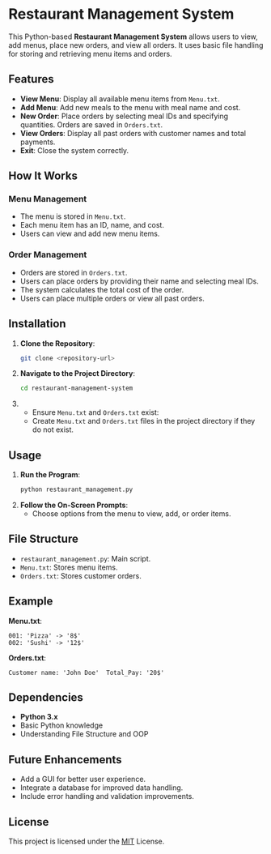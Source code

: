 # Restaurant Management System

This Python-based **Restaurant Management System** allows users to view, add menus, place new orders, and view all orders. It uses basic file handling for storing and retrieving menu items and orders.

## Features

- **View Menu**: Display all available menu items from `Menu.txt`.
- **Add Menu**: Add new meals to the menu with meal name and cost.
- **New Order**: Place orders by selecting meal IDs and specifying quantities. Orders are saved in `Orders.txt`.
- **View Orders**: Display all past orders with customer names and total payments.
- **Exit**: Close the system correctly.

## How It Works

### Menu Management
- The menu is stored in `Menu.txt`.
- Each menu item has an ID, name, and cost.
- Users can view and add new menu items.

### Order Management
- Orders are stored in `Orders.txt`.
- Users can place orders by providing their name and selecting meal IDs.
- The system calculates the total cost of the order.
- Users can place multiple orders or view all past orders.

## Installation

1. **Clone the Repository**:
   ```bash
   git clone <repository-url>
   ```
2. **Navigate to the Project Directory**:
   ```bash
   cd restaurant-management-system
   ```
3. - Ensure `Menu.txt` and `Orders.txt` exist:
   - Create `Menu.txt` and `Orders.txt` files in the project directory if they do not exist.

## Usage

1. **Run the Program**:
   ```bash
   python restaurant_management.py
   ```
2. **Follow the On-Screen Prompts**:
   - Choose options from the menu to view, add, or order items.

## File Structure

- `restaurant_management.py`: Main script.
- `Menu.txt`: Stores menu items.
- `Orders.txt`: Stores customer orders.

## Example

**Menu.txt**:
```
001: 'Pizza' -> '8$'
002: 'Sushi' -> '12$'
```

**Orders.txt**:
```
Customer name: 'John Doe'  Total_Pay: '20$'
```

## Dependencies

- **Python 3.x**
- Basic Python knowledge
- Understanding File Structure and OOP

## Future Enhancements

- Add a GUI for better user experience.
- Integrate a database for improved data handling.
- Include error handling and validation improvements.

## License

This project is licensed under the [MIT](https://github.com/YunisRobotics/Restaurant-Management/blob/main/LICENSE) License.
